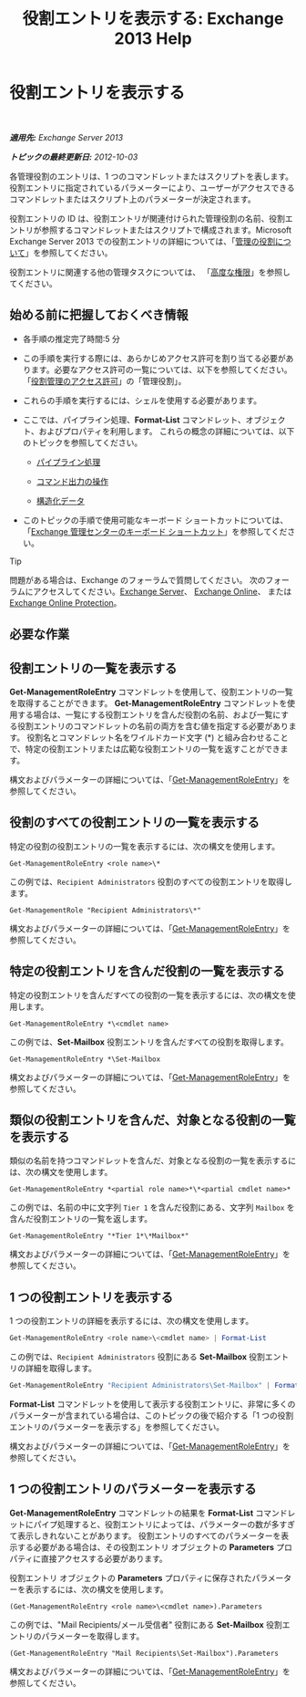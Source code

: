 ﻿---
title: '役割エントリを表示する: Exchange 2013 Help'
TOCTitle: 役割エントリを表示する
ms:assetid: d9bb0d14-db59-456c-8f50-a8d7f7323df9
ms:mtpsurl: https://technet.microsoft.com/ja-jp/library/Dd351179(v=EXCHG.150)
ms:contentKeyID: 49896506
ms.date: 04/24/2018
mtps_version: v=EXCHG.150
ms.translationtype: HT
---

# 役割エントリを表示する

 

_**適用先:** Exchange Server 2013_

_**トピックの最終更新日:** 2012-10-03_

各管理役割のエントリは、1 つのコマンドレットまたはスクリプトを表します。 役割エントリに指定されているパラメーターにより、ユーザーがアクセスできるコマンドレットまたはスクリプト上のパラメーターが決定されます。

役割エントリの ID は、役割エントリが関連付けられた管理役割の名前、役割エントリが参照するコマンドレットまたはスクリプトで構成されます。Microsoft Exchange Server 2013 での役割エントリの詳細については、「[管理の役割について](understanding-management-roles-exchange-2013-help.md)」を参照してください。

役割エントリに関連する他の管理タスクについては、 「[高度な権限](advanced-permissions-exchange-2013-help.md)」を参照してください。

## 始める前に把握しておくべき情報

  - 各手順の推定完了時間:5 分

  - この手順を実行する際には、あらかじめアクセス許可を割り当てる必要があります。必要なアクセス許可の一覧については、以下を参照してください。「[役割管理のアクセス許可](role-management-permissions-exchange-2013-help.md)」の「管理役割」。

  - これらの手順を実行するには、シェルを使用する必要があります。

  - ここでは、パイプライン処理、**Format-List** コマンドレット、オブジェクト、およびプロパティを利用します。 これらの概念の詳細については、以下のトピックを参照してください。
    
      - [パイプライン処理](https://technet.microsoft.com/ja-jp/library/aa998260\(v=exchg.150\))
    
      - [コマンド出力の操作](working-with-command-output-exchange-2013-help.md)
    
      - [構造化データ](https://technet.microsoft.com/ja-jp/library/aa996386\(v=exchg.150\))

  - このトピックの手順で使用可能なキーボード ショートカットについては、「[Exchange 管理センターのキーボード ショートカット](keyboard-shortcuts-in-the-exchange-admin-center-exchange-online-protection-help.md)」を参照してください。


> [!TIP]
> 問題がある場合は、Exchange のフォーラムで質問してください。 次のフォーラムにアクセスしてください。<A href="https://go.microsoft.com/fwlink/p/?linkid=60612">Exchange Server</A>、 <A href="https://go.microsoft.com/fwlink/p/?linkid=267542">Exchange Online</A>、 または <A href="https://go.microsoft.com/fwlink/p/?linkid=285351">Exchange Online Protection</A>。



## 必要な作業

## 役割エントリの一覧を表示する

**Get-ManagementRoleEntry** コマンドレットを使用して、役割エントリの一覧を取得することができます。 **Get-ManagementRoleEntry** コマンドレットを使用する場合は、一覧にする役割エントリを含んだ役割の名前、および一覧にする役割エントリのコマンドレットの名前の両方を含む値を指定する必要があります。 役割名とコマンドレット名をワイルドカード文字 (\*) と組み合わせることで、特定の役割エントリまたは広範な役割エントリの一覧を返すことができます。

構文およびパラメーターの詳細については、「[Get-ManagementRoleEntry](https://technet.microsoft.com/ja-jp/library/dd335210\(v=exchg.150\))」を参照してください。

## 役割のすべての役割エントリの一覧を表示する

特定の役割の役割エントリの一覧を表示するには、次の構文を使用します。

    Get-ManagementRoleEntry <role name>\*

この例では、`Recipient Administrators` 役割のすべての役割エントリを取得します。

    Get-ManagementRole "Recipient Administrators\*"

構文およびパラメーターの詳細については、「[Get-ManagementRoleEntry](https://technet.microsoft.com/ja-jp/library/dd335210\(v=exchg.150\))」を参照してください。

## 特定の役割エントリを含んだ役割の一覧を表示する

特定の役割エントリを含んだすべての役割の一覧を表示するには、次の構文を使用します。

    Get-ManagementRoleEntry *\<cmdlet name>

この例では、**Set-Mailbox** 役割エントリを含んだすべての役割を取得します。

    Get-ManagementRoleEntry *\Set-Mailbox

構文およびパラメーターの詳細については、「[Get-ManagementRoleEntry](https://technet.microsoft.com/ja-jp/library/dd335210\(v=exchg.150\))」を参照してください。

## 類似の役割エントリを含んだ、対象となる役割の一覧を表示する

類似の名前を持つコマンドレットを含んだ、対象となる役割の一覧を表示するには、次の構文を使用します。

    Get-ManagementRoleEntry *<partial role name>*\*<partial cmdlet name>*

この例では、名前の中に文字列 `Tier 1` を含んだ役割にある、文字列 `Mailbox` を含んだ役割エントリの一覧を返します。

    Get-ManagementRoleEntry "*Tier 1*\*Mailbox*"

構文およびパラメーターの詳細については、「[Get-ManagementRoleEntry](https://technet.microsoft.com/ja-jp/library/dd335210\(v=exchg.150\))」を参照してください。

## 1 つの役割エントリを表示する

1 つの役割エントリの詳細を表示するには、次の構文を使用します。

```powershell
Get-ManagementRoleEntry <role name>\<cmdlet name> | Format-List
```

この例では、`Recipient Administrators` 役割にある **Set-Mailbox** 役割エントリの詳細を取得します。

```powershell
Get-ManagementRoleEntry "Recipient Administrators\Set-Mailbox" | Format-List
```

**Format-List** コマンドレットを使用して表示する役割エントリに、非常に多くのパラメーターが含まれている場合は、このトピックの後で紹介する「1 つの役割エントリのパラメーターを表示する」を参照してください。

構文およびパラメーターの詳細については、「[Get-ManagementRoleEntry](https://technet.microsoft.com/ja-jp/library/dd335210\(v=exchg.150\))」を参照してください。

## 1 つの役割エントリのパラメーターを表示する

**Get-ManagementRoleEntry** コマンドレットの結果を **Format-List** コマンドレットにパイプ処理すると、役割エントリによっては、パラメーターの数が多すぎて表示しきれないことがあります。 役割エントリのすべてのパラメーターを表示する必要がある場合は、その役割エントリ オブジェクトの **Parameters** プロパティに直接アクセスする必要があります。

役割エントリ オブジェクトの **Parameters** プロパティに保存されたパラメーターを表示するには、次の構文を使用します。

    (Get-ManagementRoleEntry <role name>\<cmdlet name>).Parameters

この例では、"Mail Recipients/メール受信者" 役割にある **Set-Mailbox** 役割エントリのパラメーターを取得します。

    (Get-ManagementRoleEntry "Mail Recipients\Set-Mailbox").Parameters

構文およびパラメーターの詳細については、「[Get-ManagementRoleEntry](https://technet.microsoft.com/ja-jp/library/dd335210\(v=exchg.150\))」を参照してください。

